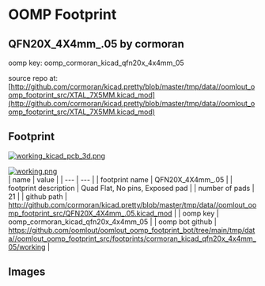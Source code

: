 # OOMP Footprint  
## QFN20X_4X4mm_.05  by cormoran  
  
oomp key: oomp_cormoran_kicad_qfn20x_4x4mm_05  
  
source repo at: [http://github.com/cormoran/kicad.pretty/blob/master/tmp/data//oomlout_oomp_footprint_src/XTAL_7X5MM.kicad_mod](http://github.com/cormoran/kicad.pretty/blob/master/tmp/data//oomlout_oomp_footprint_src/XTAL_7X5MM.kicad_mod)  
## Footprint  
  
[![working_kicad_pcb_3d.png](working_kicad_pcb_3d_600.png)](working_kicad_pcb_3d.png)  
  
[![working.png](working_600.png)](working.png)  
| name | value | 
| --- | --- | 
| footprint name | QFN20X_4X4mm_.05 | 
| footprint description | Quad Flat, No pins, Exposed pad | 
| number of pads | 21 | 
| github path | http://github.com/cormoran/kicad.pretty/blob/master/tmp/data//oomlout_oomp_footprint_src/QFN20X_4X4mm_.05.kicad_mod | 
| oomp key | oomp_cormoran_kicad_qfn20x_4x4mm_05 | 
| oomp bot github | https://github.com/oomlout/oomlout_oomp_footprint_bot/tree/main/tmp/data//oomlout_oomp_footprint_src/footprints/cormoran_kicad_qfn20x_4x4mm_05/working | 
## Images  
